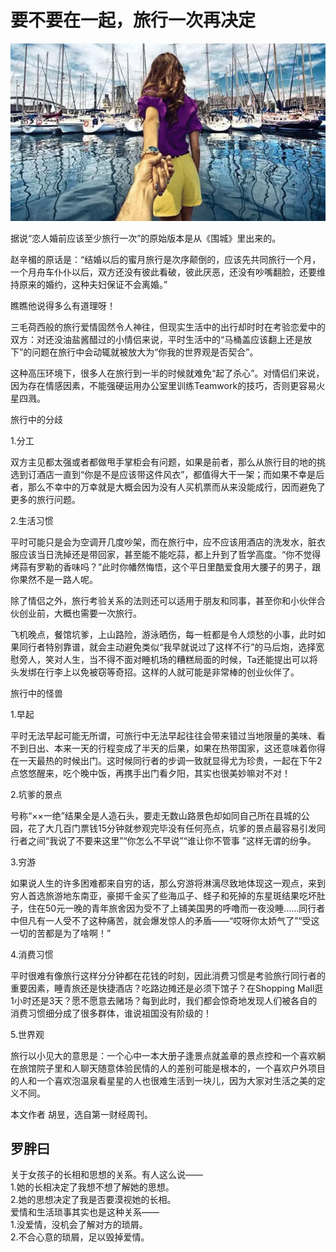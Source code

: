 # 要不要在一起，旅行一次再决定

![](/images/article/travel_love.png)

据说“恋人婚前应该至少旅行一次”的原始版本是从《围城》里出来的。

赵辛楣的原话是：“结婚以后的蜜月旅行是次序颠倒的，应该先共同旅行一个月，一个月舟车仆仆以后，双方还没有彼此看破，彼此厌恶，还没有吵嘴翻脸，还要维持原来的婚约，这种夫妇保证不会离婚。” 

瞧瞧他说得多么有道理呀！

三毛荷西般的旅行爱情固然令人神往，但现实生活中的出行却时时在考验恋爱中的双方：对还没油盐酱醋过的小情侣来说，平时生活中的“马桶盖应该翻上还是放下”的问题在旅行中会动辄就被放大为“你我的世界观是否契合”。

这种高压环境下，很多人在旅行到一半的时候就难免“起了杀心”。对情侣们来说，因为存在情感因素，不能强硬运用办公室里训练Teamwork的技巧，否则更容易火星四溅。

旅行中的分歧 

1.分工

双方主见都太强或者都做甩手掌柜会有问题，如果是前者，那么从旅行目的地的挑选到订酒店一直到“你是不是应该带这件风衣”，都值得大干一架；而如果不幸是后者，那么不幸中的万幸就是大概会因为没有人买机票而从来没能成行，因而避免了更多的旅行问题。 

2.生活习惯

平时可能只是会为空调开几度吵架，而在旅行中，应不应该用酒店的洗发水，脏衣服应该当日洗掉还是带回家，甚至能不能吃蒜，都上升到了哲学高度。“你不觉得烤蒜有罗勒的香味吗？”此时你幡然悔悟，这个平日里酷爱食用大腰子的男子，跟你果然不是一路人呢。 

除了情侣之外，旅行考验关系的法则还可以适用于朋友和同事，甚至你和小伙伴合伙创业前，大概也需要一次旅行。

飞机晚点，餐馆坑爹，上山路险，游泳晒伤，每一桩都是令人烦愁的小事，此时如果同行者特别靠谱，就会主动避免类似“我早就说过了这样不行”的马后炮，选择宽慰旁人，笑对人生，当不得不面对睡机场的糟糕局面的时候，Ta还能提出可以将头发绑在行李上以免被窃等奇招。这样的人就可能是非常棒的创业伙伴了。

旅行中的怪兽

1.早起

平时无法早起可能无所谓，可旅行中无法早起往往会带来错过当地限量的美味、看不到日出、本来一天的行程变成了半天的后果，如果在热带国家，这还意味着你得在一天最热的时候出门。这时候同行者的步调一致就显得尤为珍贵，一起在下午2点悠悠醒来，吃个晚中饭，再携手出门看夕阳，其实也很美妙嘛对不对！

2.坑爹的景点

号称“××一绝”结果全是人造石头，要走无数山路景色却如同自己所在县城的公园，花了大几百门票钱15分钟就参观完毕没有任何亮点，坑爹的景点最容易引发同行者之间“我说了不要来这里”“你怎么不早说”“谁让你不管事 ”这样无谓的纷争。 

3.穷游

如果说人生的许多困难都来自穷的话，那么穷游将淋漓尽致地体现这一观点，来到穷人首选旅游地东南亚，豪掷千金买了些海瓜子、蛏子和死掉的东星斑结果吃坏肚子，住在50元一晚的青年旅舍因为受不了上铺美国男的呼噜而一夜没睡……同行者中但凡有一人受不了这种痛苦，就会爆发惊人的矛盾——“哎呀你太娇气了”“受这一切的苦都是为了啥啊！” 

4.消费习惯

平时很难有像旅行这样分分钟都在花钱的时刻，因此消费习惯是考验旅行同行者的重要因素，睡青旅还是快捷酒店？吃路边摊还是必须下馆子？在Shopping Mall逛1小时还是3天？愿不愿意去赌场？每到此时，我们都会惊奇地发现人们被各自的消费习惯细分成了很多群体，谁说祖国没有阶级的！

5.世界观

旅行以小见大的意思是：一个心中一本大册子逢景点就盖章的景点控和一个喜欢躺在旅馆院子里和人聊天随意体验民情的人的差别可能是根本的，一个喜欢户外项目的人和一个喜欢泡温泉看星星的人也很难生活到一块儿，因为大家对生活之美的定义不同。



本文作者 胡昱，选自第一财经周刊。

## 罗胖曰

关于女孩子的长相和思想的关系。有人这么说——  
1.她的长相决定了我想不想了解她的思想。  
2.她的思想决定了我是否要漠视她的长相。  
爱情和生活琐事其实也是这种关系——  
1.没爱情，没机会了解对方的琐屑。  
2.不合心意的琐屑，足以毁掉爱情。  